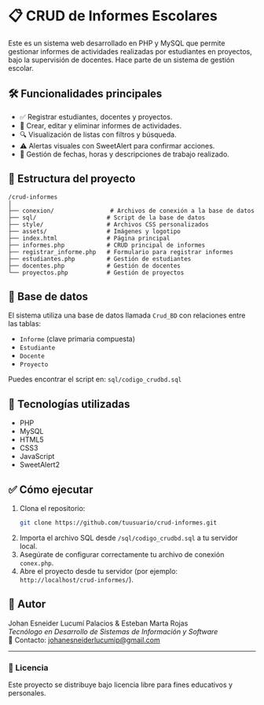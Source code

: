 # 📋 CRUD de Informes Escolares

Este es un sistema web desarrollado en PHP y MySQL que permite gestionar informes de actividades realizadas por estudiantes en proyectos, bajo la supervisión de docentes. Hace parte de un sistema de gestión escolar.

## 🛠️ Funcionalidades principales

- ✅ Registrar estudiantes, docentes y proyectos.
- 📝 Crear, editar y eliminar informes de actividades.
- 🔍 Visualización de listas con filtros y búsqueda.
- ⚠️ Alertas visuales con SweetAlert para confirmar acciones.
- 📅 Gestión de fechas, horas y descripciones de trabajo realizado.

## 📂 Estructura del proyecto

```
/crud-informes
│
├── conexion/                # Archivos de conexión a la base de datos
├── sql/                    # Script de la base de datos
├── style/                  # Archivos CSS personalizados
├── assets/                 # Imágenes y logotipo
├── index.html              # Página principal
├── informes.php            # CRUD principal de informes
├── registrar_informe.php   # Formulario para registrar informes
├── estudiantes.php         # Gestión de estudiantes
├── docentes.php            # Gestión de docentes
└── proyectos.php           # Gestión de proyectos
```

## 🧱 Base de datos

El sistema utiliza una base de datos llamada `Crud_BD` con relaciones entre las tablas:
- `Informe` (clave primaria compuesta)
- `Estudiante`
- `Docente`
- `Proyecto`

Puedes encontrar el script en: `sql/codigo_crudbd.sql`

## 🚀 Tecnologías utilizadas

- PHP
- MySQL
- HTML5
- CSS3
- JavaScript
- SweetAlert2

## ✅ Cómo ejecutar

1. Clona el repositorio:
   ```bash
   git clone https://github.com/tuusuario/crud-informes.git
   ```
2. Importa el archivo SQL desde `/sql/codigo_crudbd.sql` a tu servidor local.
3. Asegúrate de configurar correctamente tu archivo de conexión `conex.php`.
4. Abre el proyecto desde tu servidor (por ejemplo: `http://localhost/crud-informes/`).

## 🙋 Autor

Johan Esneider Lucumí Palacios & Esteban Marta Rojas       
 _Tecnólogo en Desarrollo de Sistemas de Información y Software_  
📧 Contacto: johanesneiderlucumip@gmail.com

---

### 💬 Licencia
Este proyecto se distribuye bajo licencia libre para fines educativos y personales.
